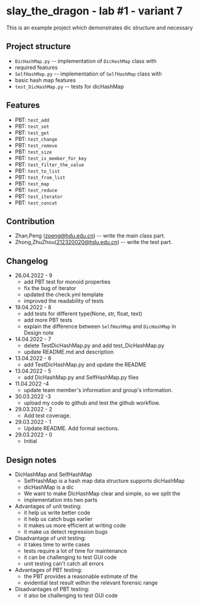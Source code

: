 # slay_the_dragon - lab #1 - variant 7

This is an example project which demonstrates dic structure and necessary

## Project structure

- `DicHashMap.py` -- implementation of `DicHashMap` class with
- required features
- `SelfHashMap.py` -- implementation of `SelfHashMap` class with
- basic hash map features
- `test_DicHashMap.py` -- tests for dicHashMap

## Features

- PBT: `test_add`
- PBT: `test_set`
- PBT: `test_get`
- PBT: `test_change`
- PBT: `test_remove`
- PBT: `test_size`
- PBT: `test_is_member_for_key`
- PBT: `test_filter_the_value`
- PBT: `test_to_list`
- PBT: `test_from_list`
- PBT: `test_map`
- PBT: `test_reduce`
- PBT: `test_iterator`
- PBT: `test_concat`

## Contribution

- Zhan,Peng (zpeng@hdu.edu.cn) -- write the main class part.
- Zhong,ZhuZhou(212320020@hdu.edu.cn) -- write the test part.

## Changelog

- 26.04.2022 - 9
  - add PBT test for monoid properties
  - fix the bug of iterator
  - updated the check.yml template
  - improved the readability of tests
- 19.04.2022 - 8
  - add tests for different type(None, str, float, text)
  - add more PBT tests
  - explain the difference between `SelfHashMap` and `DicHashMap` in Design note
- 14.04.2022 - 7
  - delete TestDicHashMap.py and add test_DicHashMap.py
  - update README.md and description
- 13.04.2022 - 6
  - add TestDicHashMap.py and update the README
- 13.04.2022 - 5
  - add DicHashMap.py and SelfHashMap.py files
- 11.04.2022 -4
  - update team member's information and group's information.
- 30.03.2022 -3
  - upload my code to github and test the github workflow.
- 29.03.2022 - 2
  - Add test coverage.
- 29.03.2022 - 1
  - Update README. Add formal sections.
- 29.03.2022 - 0
  - Initial

## Design notes

- DicHashMap and SelfHashMap
  - SelfHashMap is a hash map data structure supports dicHashMap
  - dicHashMap is a dic
  - We want to make DicHashMap clear and simple, so we split the
  - implementation into two parts
- Advantages of unit testing:
  - it help us write better code
  - it help us catch bugs earlier
  - it makes us more efficient at writing code
  - it make us detect regression bugs
- Disadvantage of unit testing:
  - it takes time to write cases
  - tests require a lot of time for maintenance
  - it can be challenging to test GUI code
  - unit testing can't catch all errors
- Advantages of PBT testing:
  - the PBT provides a reasonable estimate of the
  - evidential test result within the relevant forensic range
- Disadvantages of PBT testing:
  - it also be challenging to test GUI code
